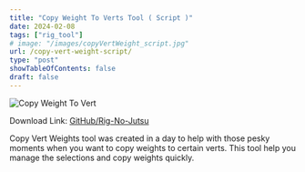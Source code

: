 ```yaml
---
title: "Copy Weight To Verts Tool ( Script )"
date: 2024-02-08
tags: ["rig_tool"]
# image: "/images/copyVertWeight_script.jpg"
url: /copy-vert-weight-script/
type: "post"
showTableOfContents: false
draft: false
---
```

![Copy Weight To Vert](/images/copyVertWeight_script.jpg)

Download Link: [GitHub/Rig-No-Jutsu](https://github.com/shinobi3D/Rig-No-Jutsu)

Copy Vert Weights tool was created in a day to help with those pesky moments when you want to copy weights to certain verts. This tool help you manage the selections and copy weights quickly.

